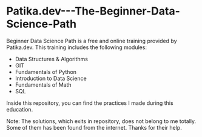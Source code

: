 # Patika.dev---The-Beginner-Data-Science-Path

Beginner Data Science Path is a free and online training provided by Patika.dev. This training includes the following modules:

* Data Structures & Algorithms
* GIT
* Fundamentals of Python 
* Introduction to Data Science
* Fundamentals of Math
* SQL

Inside this repository, you can find the practices I made during this education.

Note: The solutions, which exits in repository, does not belong to me totally. Some of them has been found from the internet. Thanks for their help. 
